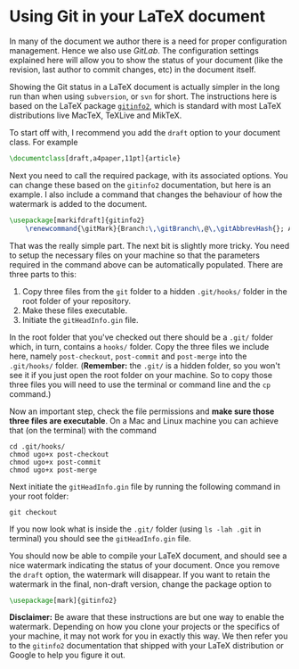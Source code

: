 # Using Git in your LaTeX document

In many of the document we author there is a need for proper configuration management. Hence we also use _GitLab_. The configuration settings explained here will allow you to show the status of your document (like the revision, last author to commit changes, etc) in the document itself.

Showing the Git status in a LaTeX document is actually simpler in the long run than when using `subversion`, or `svn` for short. The instructions here is based on the LaTeX package [`gitinfo2`](https://www.ctan.org/pkg/gitinfo2), which is standard with most LaTeX distributions live MacTeX, TeXLive and MikTeX.

To start off with, I recommend you add the `draft` option to your document class. For example
```latex
\documentclass[draft,a4paper,11pt]{article}
```
Next you need to call the required package, with its associated options. You can change these based on the `gitinfo2` documentation, but here is an example. I also include a command that changes the behaviour of how the watermark is added to the document.
```latex
\usepackage[markifdraft]{gitinfo2}
    \renewcommand{\gitMark}{Branch:\,\gitBranch\,@\,\gitAbbrevHash{}; Author:\,\gitAuthorName; Date:\,\gitAuthorIsoDate~\textbullet{}}
```
That was the really simple part. The next bit is slightly more tricky. You need to setup the necessary files on your machine so that the parameters required in the command above can be automatically populated. There are three parts to this:

1. Copy three files from the `git` folder to a hidden `.git/hooks/` folder in the root folder of your repository.
2. Make these files executable.
3. Initiate the `gitHeadInfo.gin` file.

In the root folder that you've checked out there should be a `.git/` folder which, in turn, contains a `hooks/` folder.  Copy the three files we include here, namely `post-checkout`, `post-commit` and `post-merge` into the `.git/hooks/` folder. (**Remember:** the `.git/` is a hidden folder, so you won't see it if you just open the root folder on your machine. So to copy those three files you will need to use the terminal or command line and the `cp` command.) 

Now an important step, check the file permissions and **make sure those three files are executable**. On a Mac and Linux machine you can achieve that (on the terminal) with the command
```shell
cd .git/hooks/
chmod ugo+x post-checkout
chmod ugo+x post-commit
chmod ugo+x post-merge
```

Next initiate the `gitHeadInfo.gin` file by running the following command in your root folder:
```shell
git checkout
```

If you now look what is inside the `.git/` folder (using `ls -lah .git` in terminal) you should see the `gitHeadInfo.gin` file.


You should now be able to compile your LaTeX document, and should see a nice watermark indicating the status of your document.
Once you remove the `draft` option, the watermark will disappear. 
If you want to retain the watermark in the final, non-draft version, change the package option to
```latex
\usepackage[mark]{gitinfo2}
```
**Disclaimer:** Be aware that these instructions are but one way to enable the watermark. Depending on how you clone your projects or the specifics of your machine, it may not work for you in exactly this way. We then refer you to the `gitinfo2` documentation that shipped
with your LaTeX distribution or Google to help you figure it out. 